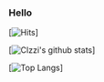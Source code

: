 ### Hello

<!--
**Clzzi/Clzzi** is a ✨ _special_ ✨ repository because its `README.md` (this file) appears on your GitHub profile.
- 🔭 I’m currently working on ...
- 🌱 I’m currently learning ...
- 👯 I’m looking to collaborate on ...
- 🤔 I’m looking for help with ...
- 💬 Ask me about ...
- 📫 How to reach me: ...
- 😄 Pronouns: ...
- ⚡ Fun fact: ...
-->
[![Hits](https://hits.seeyoufarm.com/api/count/incr/badge.svg?url=https%3A%2F%2Fgithub.com%2Fgjbae1212%2Fhit-counter&count_bg=%23A379D7&title_bg=%23CB7ED7&icon=&icon_color=%23C09FF5&title=Visit&edge_flat=false)]

[![Clzzi's github stats](https://github-readme-stats.vercel.app/api?username=Clzzi&count_private=true&show_icons=true&theme=cobalt?username=Clzzi)]

[![Top Langs](https://github-readme-stats.vercel.app/api/top-langs/?username=Clzzi&layout=compact)]
